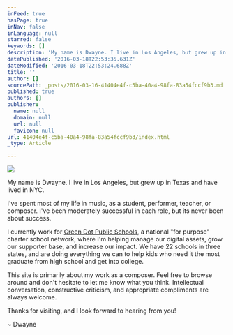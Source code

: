 ```yaml
---
inFeed: true
hasPage: true
inNav: false
inLanguage: null
starred: false
keywords: []
description: 'My name is Dwayne. I live in Los Angeles, but grew up in Texas and have lived in NYC.'
datePublished: '2016-03-18T22:53:35.631Z'
dateModified: '2016-03-18T22:53:24.688Z'
title: ''
author: []
sourcePath: _posts/2016-03-16-41404e4f-c5ba-40a4-98fa-83a54fccf9b3.md
published: true
authors: []
publisher:
  name: null
  domain: null
  url: null
  favicon: null
url: 41404e4f-c5ba-40a4-98fa-83a54fccf9b3/index.html
_type: Article

---
```

![](https://the-grid-user-content.s3-us-west-2.amazonaws.com/c0fd415d-a0ec-4ef0-9300-c4eb1ef72a69.jpg)

My name is Dwayne. I live in Los Angeles, but grew up in Texas and have lived in NYC.

I've spent most of my life in music, as a student, performer, teacher, or composer. I've been moderately successful in each role, but its never been about success.

I currently work for [Green Dot Public Schools][0], a national "for purpose" charter school network, where I'm helping manage our digital assets, grow our supporter base, and increase our impact. We have 22 schools in three states, and are doing everything we can to help kids who need it the most graduate from high school and get into college.

This site is primarily about my work as a composer. Feel free to browse around and don't hesitate to let me know what you think. Intellectual conversation, constructive criticism, and appropriate compliments are always welcome.

Thanks for visiting, and I look forward to hearing from you!

~ Dwayne

[0]: http://www.greendot.org/